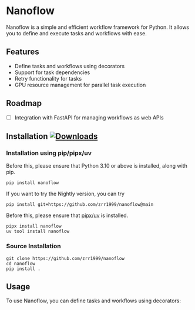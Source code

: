 # Nanoflow

Nanoflow is a simple and efficient workflow framework for Python. It allows you to define and execute tasks and workflows with ease.

## Features

- Define tasks and workflows using decorators
- Support for task dependencies
- Retry functionality for tasks
- GPU resource management for parallel task execution

## Roadmap

- [ ] Integration with FastAPI for managing workflows as web APIs

## Installation [![Downloads](https://pepy.tech/badge/nanoflow)](https://pepy.tech/project/nanoflow)

### Installation using pip/pipx/uv

Before this, please ensure that Python 3.10 or above is installed, along with pip.
```shell
pip install nanoflow
```

If you want to try the Nightly version, you can try
```shell
pip install git+https://github.com/zrr1999/nanoflow@main
```

Before this, please ensure that [pipx](https://github.com/pypa/pipx)/[uv](https://github.com/astral-sh/uv) is installed.
```shell
pipx install nanoflow
uv tool install nanoflow
```

### Source Installation

```shell
git clone https://github.com/zrr1999/nanoflow
cd nanoflow
pip install .
```

## Usage

To use Nanoflow, you can define tasks and workflows using decorators:
